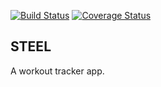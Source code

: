 [![Build Status](https://travis-ci.org/dhoss/steel.svg?branch=master)](https://travis-ci.org/dhoss/steel)
[![Coverage Status](https://coveralls.io/repos/dhoss/steel/badge.svg)](https://coveralls.io/r/dhoss/steel)

STEEL
-----

A workout tracker app.
